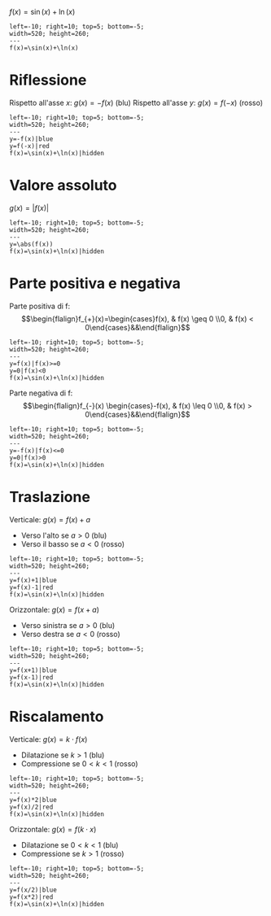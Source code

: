 $f(x)=\sin(x)+\ln(x)$

```desmos-graph
left=-10; right=10; top=5; bottom=-5;
width=520; height=260;
---
f(x)=\sin(x)+\ln(x)
```

# Riflessione
Rispetto all'asse $x$: $g(x)=-f(x)$ (blu)
Rispetto all'asse $y$: $g(x)=f(-x)$ (rosso)

```desmos-graph
left=-10; right=10; top=5; bottom=-5;
width=520; height=260;
---
y=-f(x)|blue
y=f(-x)|red
f(x)=\sin(x)+\ln(x)|hidden
```

# Valore assoluto
$g(x)=|f(x)|$

```desmos-graph
left=-10; right=10; top=5; bottom=-5;
width=520; height=260;
---
y=\abs(f(x))
f(x)=\sin(x)+\ln(x)|hidden
```
<div class="page-break" style="page-break-before: always;"></div>

# Parte positiva e negativa
Parte positiva di f:  $$\begin{flalign}f_{+}(x)=\begin{cases}f(x), & f(x) \geq 0 \\0, & f(x) < 0\end{cases}&&\end{flalign}$$

```desmos-graph
left=-10; right=10; top=5; bottom=-5;
width=520; height=260;
---
y=f(x)|f(x)>=0
y=0|f(x)<0
f(x)=\sin(x)+\ln(x)|hidden
```

Parte negativa di f: $$\begin{flalign}f_{-}(x) \begin{cases}-f(x), & f(x) \leq 0 \\0, & f(x) > 0\end{cases}&&\end{flalign}$$

```desmos-graph
left=-10; right=10; top=5; bottom=-5;
width=520; height=260;
---
y=-f(x)|f(x)<=0
y=0|f(x)>0
f(x)=\sin(x)+\ln(x)|hidden
```
<div class="page-break" style="page-break-before: always;"></div>

# Traslazione
Verticale: $g(x)=f(x) + a$
- Verso l'alto se $a>0$ (blu)
- Verso il basso se $a<0$ (rosso)

```desmos-graph
left=-10; right=10; top=5; bottom=-5;
width=520; height=260;
---
y=f(x)+1|blue
y=f(x)-1|red
f(x)=\sin(x)+\ln(x)|hidden
```

Orizzontale: $g(x)=f(x + a)$
- Verso sinistra se $a>0$ (blu)
- Verso destra se $a<0$ (rosso)

```desmos-graph
left=-10; right=10; top=5; bottom=-5;
width=520; height=260;
---
y=f(x+1)|blue
y=f(x-1)|red
f(x)=\sin(x)+\ln(x)|hidden
```
<div class="page-break" style="page-break-before: always;"></div>

# Riscalamento
Verticale: $g(x)=k\cdot f(x)$
- Dilatazione se $k>1$ (blu)
- Compressione se $0<k<1$ (rosso)

```desmos-graph
left=-10; right=10; top=5; bottom=-5;
width=520; height=260;
---
y=f(x)*2|blue
y=f(x)/2|red
f(x)=\sin(x)+\ln(x)|hidden
```

Orizzontale: $g(x)=f(k\cdot x)$
- Dilatazione se $0<k<1$ (blu)
- Compressione se $k>1$ (rosso)

```desmos-graph
left=-10; right=10; top=5; bottom=-5;
width=520; height=260;
---
y=f(x/2)|blue
y=f(x*2)|red
f(x)=\sin(x)+\ln(x)|hidden
```
